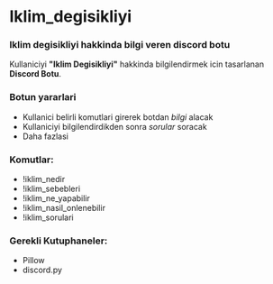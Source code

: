 # Iklim_degisikliyi

### Iklim degisikliyi hakkinda bilgi veren discord botu

Kullaniciyi **"Iklim Degisikliyi"** hakkinda bilgilendirmek icin tasarlanan **Discord Botu**.

### Botun yararlari
- Kullanici belirli komutlari girerek botdan *bilgi* alacak
- Kullaniciyi bilgilendirdikden sonra *sorular* soracak
- Daha fazlasi

### Komutlar:
- !iklim_nedir
- !iklim_sebebleri
- !iklim_ne_yapabilir
- !iklim_nasil_onlenebilir
- !iklim_sorulari

### Gerekli Kutuphaneler:
- Pillow
- discord.py
